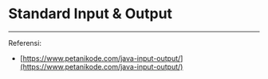 # Standard Input & Output

---

Referensi:
- [https://www.petanikode.com/java-input-output/](https://www.petanikode.com/java-input-output/)